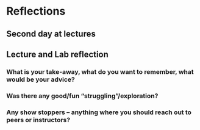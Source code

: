 # Reflections

## Second day at lectures

## Lecture and Lab reflection

### What is your take-away, what do you want to remember, what would be your advice?



### Was there any good/fun “struggling”/exploration?




### Any show stoppers – anything where you should reach out to peers or instructors?


